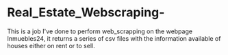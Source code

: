 # Real_Estate_Webscraping-
This is a job I've done to perform web_scrapping on the webpage Inmuebles24, it returns a series of csv files with the information available of houses either on rent or to sell. 
